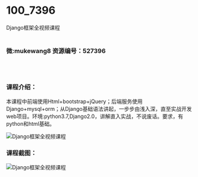 # 100_7396
Django框架全视频课程
<br/></br>
<h3>微:mukewang8 资源编号：527396</h3>
<br/></br>
<h3>课程介绍：</h3>
<p>本课程中前端使用Html+bootstrap+jQuery；后端服务使用<a title="查看与 Django 相关的文章" target="_blank">Django</a>+mysql+orm；从<a title="查看与 Django 相关的文章" target="_blank">Django</a>基础语法讲起，一步步由浅入深，直至实战开发web项目。环境:python3.7,Django2.0，讲解直入实战，不说废话。要求，有python和html基础。</p>
<p><img src="https://www.ko996.com/wp-content/uploads/img/2019/09/356-56-300x180.jpg" alt="Django框架全视频课程"></p>
<h3>课程截图：</h3>
<p><img src="https://www.ko996.com/wp-content/uploads/img/2019/09/1-88.png" alt="Django框架全视频课程"></p>
